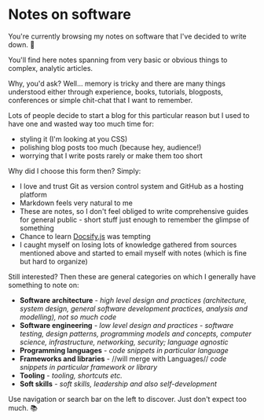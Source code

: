 # Notes on software

You're currently browsing my notes on software that I've decided to write down. 📝

You'll find here notes spanning from very basic or obvious things to complex, analytic articles.

Why, you'd ask? Well... memory is tricky and there are many things understood either through experience, books, tutorials, blogposts, conferences or simple chit-chat that I want to remember.

Lots of people decide to start a blog for this particular reason but I used to have one and wasted way too much time for:
* styling it (I'm looking at you CSS)
* polishing blog posts too much (because hey, audience!)
* worrying that I write posts rarely or make them too short

Why did I choose this form then? Simply:
* I love and trust Git as version control system and GitHub as a hosting platform
* Markdown feels very natural to me
* These are notes, so I don't feel obliged to write comprehensive guides for general public - short stuff just enough to remember the glimpse of something
* Chance to learn [Docsify.js](https://docsify.js.org) was tempting
* I caught myself on losing lots of knowledge gathered from sources mentioned above and started to email myself with notes (which is fine but hard to organize)

Still interested? Then these are general categories on which I generally have something to note on:
* **Software architecture** - *high level design and practices (architecture, system design, general software development practices, analysis and modelling), not so much code*
* **Software engineering** - *low level design and practices - software testing, design patterns, programming models and concepts, computer science, infrastructure, networking, security; language agnostic*
* **Programming languages** - *code snippets in particular language*
* **Frameworks and libraries** - //will merge with Languages// *code snippets in particular framework or library*
* **Tooling** - *tooling, shortcuts etc.*
* **Soft skills** - *soft skills, leadership and also self-development*

Use navigation or search bar on the left to discover. Just don't expect too much. 📚